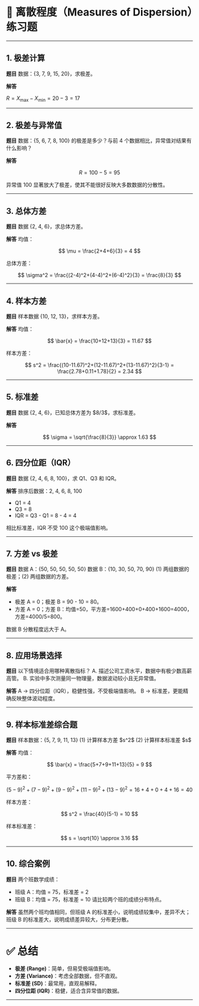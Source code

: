 
# 📘 离散程度（Measures of Dispersion）练习题

---

## 1. 极差计算

**题目**
数据：{3, 7, 9, 15, 20}，求极差。

**解答**

$R = X_{\max} - X_{\min} = 20 - 3 = 17$

---

## 2. 极差与异常值

**题目**
数据：{5, 6, 7, 8, 100} 的极差是多少？与前 4 个数据相比，异常值对结果有什么影响？

**解答**

$$
R = 100 - 5 = 95
$$

异常值 100 显著放大了极差，使其不能很好反映大多数数据的分散性。

---

## 3. 总体方差

**题目**
数据 {2, 4, 6}，求总体方差。

**解答**
均值：

$$
\mu = \frac{2+4+6}{3} = 4
$$

总体方差：

$$
\sigma^2 = \frac{(2-4)^2+(4-4)^2+(6-4)^2}{3} = \frac{8}{3}
$$

---

## 4. 样本方差

**题目**
样本数据 {10, 12, 13}，求样本方差。

**解答**
均值：

$$
\bar{x} = \frac{10+12+13}{3} = 11.67
$$

样本方差：

$$
s^2 = \frac{(10-11.67)^2+(12-11.67)^2+(13-11.67)^2}{3-1}
= \frac{2.78+0.11+1.78}{2} = 2.34
$$

---

## 5. 标准差

**题目**
数据 {2, 4, 6}，已知总体方差为 \$8/3\$，求标准差。

**解答**

$$
\sigma = \sqrt{\frac{8}{3}} \approx 1.63
$$

---

## 6. 四分位距（IQR）

**题目**
数据 {2, 4, 6, 8, 100}，求 Q1、Q3 和 IQR。

**解答**
排序后数据：2, 4, 6, 8, 100

* Q1 = 4
* Q3 = 8
* IQR = Q3 - Q1 = 8 - 4 = 4

相比标准差，IQR 不受 100 这个极端值影响。

---

## 7. 方差 vs 极差

**题目**
数据 A：{50, 50, 50, 50, 50}
数据 B：{10, 30, 50, 70, 90}
(1) 两组数据的极差；(2) 两组数据的方差。

**解答**

* 极差 A = 0；极差 B = 90 - 10 = 80。
* 方差 A = 0；方差 B：均值=50，平方差=1600+400+0+400+1600=4000，方差=4000/5=800。

数据 B 分散程度远大于 A。

---

## 8. 应用场景选择

**题目**
以下情境适合用哪种离散指标？
A. 描述公司工资水平，数据中有极少数高薪高管。
B. 实验中多次测量同一物理量，数据波动较小且无异常值。

**解答**
A → 四分位距（IQR），稳健性强，不受极端值影响。
B → 标准差，更能精确反映整体波动程度。

---

## 9. 样本标准差综合题

**题目**
样本数据：{5, 7, 9, 11, 13}
(1) 计算样本方差 \$s^2\$
(2) 计算样本标准差 \$s\$

**解答**
均值：

$$
\bar{x} = \frac{5+7+9+11+13}{5} = 9
$$

平方差和：

$$
(5-9)^2+(7-9)^2+(9-9)^2+(11-9)^2+(13-9)^2 = 16+4+0+4+16=40
$$

样本方差：

$$
s^2 = \frac{40}{5-1} = 10
$$

样本标准差：

$$
s = \sqrt{10} \approx 3.16
$$

---

## 10. 综合案例

**题目**
两个班数学成绩：

* 班级 A：均值 = 75，标准差 = 2
* 班级 B：均值 = 75，标准差 = 10
  请比较两个班的成绩分布特点。

**解答**
虽然两个班均值相同，但班级 A 的标准差小，说明成绩较集中，差异不大；班级 B 的标准差大，说明成绩差异较大，分布更分散。

---

# ✅ 总结

* **极差 (Range)**：简单，但易受极端值影响。
* **方差 (Variance)**：考虑全部数据，但不直观。
* **标准差 (SD)**：最常用，直观易解释。
* **四分位距 (IQR)**：稳健，适合含异常值的数据。

---


